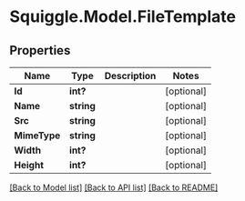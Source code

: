 # Squiggle.Model.FileTemplate
## Properties

Name | Type | Description | Notes
------------ | ------------- | ------------- | -------------
**Id** | **int?** |  | [optional] 
**Name** | **string** |  | [optional] 
**Src** | **string** |  | [optional] 
**MimeType** | **string** |  | [optional] 
**Width** | **int?** |  | [optional] 
**Height** | **int?** |  | [optional] 

[[Back to Model list]](../README.md#documentation-for-models) [[Back to API list]](../README.md#documentation-for-api-endpoints) [[Back to README]](../README.md)


